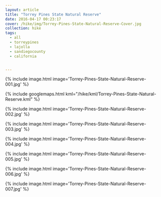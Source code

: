 ```yaml
---
layout: article
title: "Torrey Pines State Natural Reserve"
date: 2016-04-17 00:23:17
cover: /hike/img/Torrey-Pines-State-Natural-Reserve-Cover.jpg
collection: hike
tags:
  - all
  - torreypines
  - lajolla
  - sandiegocounty
  - california


---
```


{% include image.html image='Torrey-Pines-State-Natural-Reserve-001.jpg' %}

<!--more-->

{% include googlemaps.html kml="/hike/kml/Torrey-Pines-State-Natural-Reserve.kml" %}

{% include image.html image='Torrey-Pines-State-Natural-Reserve-002.jpg' %}

{% include image.html image='Torrey-Pines-State-Natural-Reserve-003.jpg' %}

{% include image.html image='Torrey-Pines-State-Natural-Reserve-004.jpg' %}

{% include image.html image='Torrey-Pines-State-Natural-Reserve-005.jpg' %}

{% include image.html image='Torrey-Pines-State-Natural-Reserve-006.jpg' %}

{% include image.html image='Torrey-Pines-State-Natural-Reserve-007.jpg' %}
